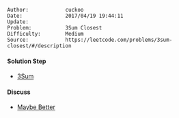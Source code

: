
    Author:            cuckoo
    Date:              2017/04/19 19:44:11
    Update:            
    Problem:           3Sum Closest
    Difficulty:        Medium
    Source:            https://leetcode.com/problems/3sum-closest/#/description

#### Solution Step
 - [3Sum](https://leetcode.com/problems/3sum/#/description)

#### Discuss
 - [Maybe Better](https://discuss.leetcode.com/topic/5192/java-solution-with-o-n2-for-reference)
